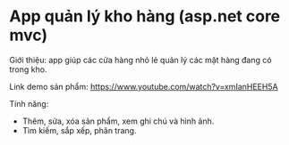 # App quản lý kho hàng (asp.net core mvc)
Giới thiệu: app giúp các cửa hàng nhỏ lẻ quản lý các mặt hàng đang có trong kho.

Link demo sản phẩm: https://www.youtube.com/watch?v=xmIanHEEH5A

Tính năng:
 - Thêm, sửa, xóa sản phẩm, xem ghi chú và hình ảnh.
 - Tìm kiếm, sắp xếp, phân trang.
